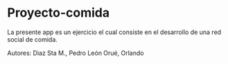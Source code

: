 Proyecto-comida
===============

La presente app es un ejercicio el cual consiste en el desarrollo de una red social de comida.

Autores:
  Diaz Sta M., Pedro
  León Orué, Orlando
